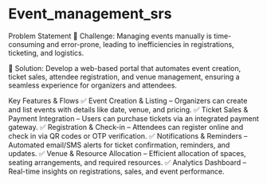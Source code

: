 # Event_management_srs

 Problem Statement
📌 Challenge:
Managing events manually is time-consuming and error-prone, leading to inefficiencies in registrations, ticketing, and logistics.

🚀 Solution:
Develop a web-based portal that automates event creation, ticket sales, attendee registration, and venue management, ensuring a seamless experience for organizers and attendees.

 Key Features & Flows
✅ Event Creation & Listing – Organizers can create and list events with details like date, venue, and pricing.
✅ Ticket Sales & Payment Integration – Users can purchase tickets via an integrated payment gateway.
✅ Registration & Check-in – Attendees can register online and check in via QR codes or OTP verification.
✅ Notifications & Reminders – Automated email/SMS alerts for ticket confirmation, reminders, and updates.
✅ Venue & Resource Allocation – Efficient allocation of spaces, seating arrangements, and required resources.
✅ Analytics Dashboard – Real-time insights on registrations, sales, and event performance.
